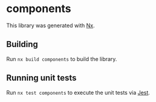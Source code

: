 # components

This library was generated with [Nx](https://nx.dev).



## Building

Run `nx build components` to build the library.





## Running unit tests

Run `nx test components` to execute the unit tests via [Jest](https://jestjs.io).


